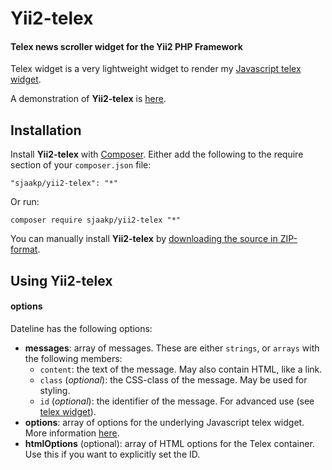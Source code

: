 Yii2-telex
==========

#### Telex news scroller widget for the Yii2 PHP Framework ####

Telex widget is a very lightweight widget to render my [Javascript telex widget](https://github.com/sjaakp/telex).

A demonstration of **Yii2-telex** is [here](http://www.sjaakpriester.nl/software/yii2-telex).

## Installation ##

Install **Yii2-telex** with [Composer](https://getcomposer.org/). Either add the following to the require section of your `composer.json` file:

`"sjaakp/yii2-telex": "*"` 

Or run:

`composer require sjaakp/yii2-telex "*"` 

You can manually install **Yii2-telex** by [downloading the source in ZIP-format](https://github.com/sjaakp/yii2-telex/archive/master.zip).

## Using Yii2-telex ##


#### options ####

Dateline has the following options:

- **messages**: array of messages. These are either `strings`, or `arrays` with the following members:
	- `content`: the text of the message. May also contain HTML, like a link.
	- `class` (*optional*): the CSS-class of the message. May be used for styling.
	- `id` (*optional*): the identifier of the message. For advanced use (see [telex widget](//sjaakpriester.nl/software/telex)).
- **options**: array of options for the underlying Javascript telex widget. More information [here](https://github.com/sjaakp/telex#messages "GitHub").
- **htmlOptions** (optional): array of HTML options for the Telex container. Use this if you want to explicitly set the ID. 
